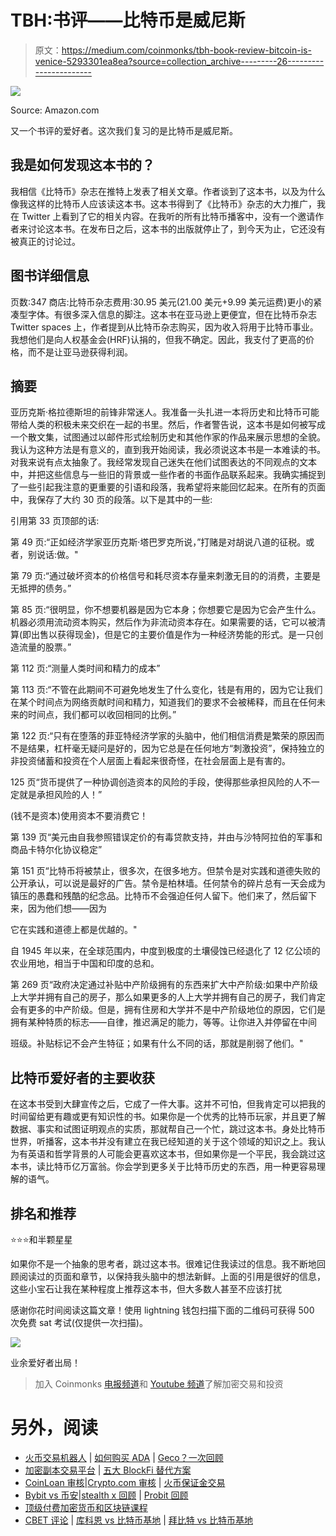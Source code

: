 # TBH:书评——比特币是威尼斯

> 原文：<https://medium.com/coinmonks/tbh-book-review-bitcoin-is-venice-5293301ea8ea?source=collection_archive---------26----------------------->

![](img/519b8d28071f6d4316a94acfbe9a78a7.png)

Source: Amazon.com

又一个书评的爱好者。这次我们复习的是比特币是威尼斯。

## 我是如何发现这本书的？

我相信《比特币》杂志在推特上发表了相关文章。作者谈到了这本书，以及为什么像我这样的比特币人应该读这本书。这本书得到了《比特币》杂志的大力推广，我在 Twitter 上看到了它的相关内容。在我听的所有比特币播客中，没有一个邀请作者来讨论这本书。在发布日之后，这本书的出版就停止了，到今天为止，它还没有被真正的讨论过。

## 图书详细信息

页数:347 商店:比特币杂志费用:30.95 美元(21.00 美元+9.99 美元运费)更小的紧凑型字体。有很多深入信息的脚注。这本书在亚马逊上更便宜，但在比特币杂志 Twitter spaces 上，作者提到从比特币杂志购买，因为收入将用于比特币事业。我想他们是向人权基金会(HRF)认捐的，但我不确定。因此，我支付了更高的价格，而不是让亚马逊获得利润。

## 摘要

亚历克斯·格拉德斯坦的前锋非常迷人。我准备一头扎进一本将历史和比特币可能带给人类的积极未来交织在一起的书里。然后，作者警告说，这本书是如何被写成一个散文集，试图通过以邮件形式绘制历史和其他作家的作品来展示思想的全貌。我认为这种方法是有意义的，直到我开始阅读，我必须说这本书是一本难读的书。对我来说有点太抽象了。我经常发现自己迷失在他们试图表达的不同观点的文本中，并把这些信息与一些旧的背景或一些作者的书面作品联系起来。我确实捕捉到了一些引起我注意的更重要的引语和段落，我希望将来能回忆起来。在所有的页面中，我保存了大约 30 页的段落。以下是其中的一些:

引用第 33 页顶部的话:

第 49 页:“正如经济学家亚历克斯·塔巴罗克所说，”打赌是对胡说八道的征税。或者，别说话:做。"

第 79 页:“通过破坏资本的价格信号和耗尽资本存量来刺激无目的的消费，主要是无抵押的债务。”

第 85 页:“很明显，你不想要机器是因为它本身；你想要它是因为它会产生什么。机器必须用流动资本购买，然后作为非流动资本存在。如果需要的话，它可以被清算(即出售以获得现金)，但是它的主要价值是作为一种经济势能的形式。是一只创造流量的股票。”

第 112 页:“测量人类时间和精力的成本”

第 113 页:“不管在此期间不可避免地发生了什么变化，钱是有用的，因为它让我们在某个时间点为网络贡献时间和精力，知道我们的要求不会被稀释，而且在任何未来的时间点，我们都可以收回相同的比例。”

第 122 页:“只有在堕落的菲亚特经济学家的头脑中，他们相信消费是繁荣的原因而不是结果，杠杆毫无疑问是好的，因为它总是在任何地方“刺激投资”，保持独立的非投资储蓄和投资在个人层面上看起来很奇怪，在社会层面上是有害的。

125 页“货币提供了一种协调创造资本的风险的手段，使得那些承担风险的人不一定就是承担风险的人！”

(钱不是资本)使用资本不要消费它！

第 139 页“美元由自我参照错误定价的有毒贷款支持，并由与沙特阿拉伯的军事和商品卡特尔化协议稳定”

第 151 页“比特币将被禁止，很多次，在很多地方。但禁令是对实践和道德失败的公开承认，可以说是最好的广告。禁令是柏林墙。任何禁令的碎片总有一天会成为镇压的愚蠢和残酷的纪念品。比特币不会强迫任何人留下。他们来了，然后留下来，因为他们想——因为

它在实践和道德上都是优越的。"

自 1945 年以来，在全球范围内，中度到极度的土壤侵蚀已经退化了 12 亿公顷的农业用地，相当于中国和印度的总和。

第 269 页“政府决定通过补贴中产阶级拥有的东西来扩大中产阶级:如果中产阶级上大学并拥有自己的房子，那么如果更多的人上大学并拥有自己的房子，我们肯定会有更多的中产阶级。但是，拥有住房和大学并不是中产阶级地位的原因，它们是拥有某种特质的标志——自律，推迟满足的能力，等等。让你进入并停留在中间

班级。补贴标记不会产生特征；如果有什么不同的话，那就是削弱了他们。"

## 比特币爱好者的主要收获

在这本书受到大肆宣传之后，它成了一件大事。这并不可怕，但我肯定可以把我的时间留给更有趣或更有知识性的书。如果你是一个优秀的比特币玩家，并且更了解数据、事实和试图证明观点的实质，那就帮自己一个忙，跳过这本书。身处比特币世界，听播客，这本书并没有建立在我已经知道的关于这个领域的知识之上。我认为有英语和哲学背景的人可能会更喜欢这本书，但如果你是一个平民，我会跳过这本书，读比特币亿万富翁。你会学到更多关于比特币历史的东西，用一种更容易理解的语气。

## **排名和推荐**

⭐️⭐️⭐️和半颗星星

如果你不是一个抽象的思考者，跳过这本书。很难记住我读过的信息。我不断地回顾阅读过的页面和章节，以保持我头脑中的想法新鲜。上面的引用是很好的信息，这些小宝石让我在某种程度上推荐这本书，但大多数人甚至不应该打扰

感谢你花时间阅读这篇文章！使用 lightning 钱包扫描下面的二维码可获得 500 次免费 sat 考试(仅提供一次扫描)。

![](img/6f034c90e28ea144521c213f1b13a3ee.png)

业余爱好者出局！

> 加入 Coinmonks [电报频道](https://t.me/coincodecap)和 [Youtube 频道](https://www.youtube.com/c/coinmonks/videos)了解加密交易和投资

# 另外，阅读

*   [火币交易机器人](https://coincodecap.com/huobi-trading-bot) | [如何购买 ADA](https://coincodecap.com/buy-ada-cardano) | [Geco？一次回顾](https://coincodecap.com/geco-one-review)
*   [加密副本交易平台](/coinmonks/top-10-crypto-copy-trading-platforms-for-beginners-d0c37c7d698c) | [五大 BlockFi 替代方案](https://coincodecap.com/blockfi-alternatives)
*   [CoinLoan 审核](https://coincodecap.com/coinloan-review)|[Crypto.com 审核](/coinmonks/crypto-com-review-f143dca1f74c) | [火币保证金交易](/coinmonks/huobi-margin-trading-b3b06cdc1519)
*   [Bybit vs 币安](https://coincodecap.com/bybit-binance-moonxbt)|[stealth x 回顾](/coinmonks/stealthex-review-396c67309988) | [Probit 回顾](https://coincodecap.com/probit-review)
*   [顶级付费加密货币和区块链课程](https://coincodecap.com/blockchain-courses)
*   [CBET 评论](https://coincodecap.com/cbet-casino-review) | [库科恩 vs 比特币基地](https://coincodecap.com/kucoin-vs-coinbase) | [拜比特 vs 比特币基地](https://coincodecap.com/bybit-vs-coinbase)